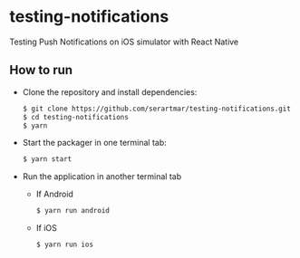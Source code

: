 # testing-notifications
Testing Push Notifications on iOS simulator with React Native

## How to run
- Clone the repository and install dependencies:
    ```bash
    $ git clone https://github.com/serartmar/testing-notifications.git
    $ cd testing-notifications
    $ yarn
    ```

- Start the packager in one terminal tab:

    ```bash
    $ yarn start
    ```
    
- Run the application in another terminal tab

    - If Android
      ```bash
      $ yarn run android
      ```
    - If iOS
      ```bash
      $ yarn run ios
      ```
